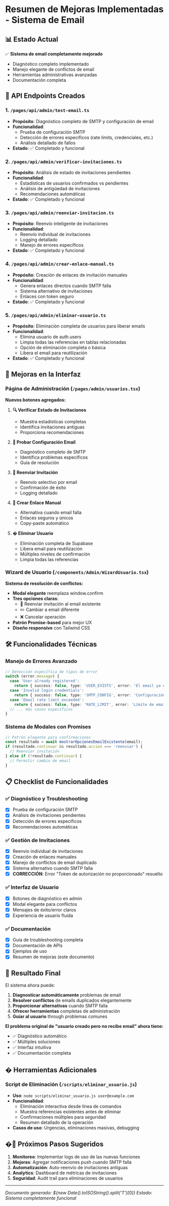 # Resumen de Mejoras Implementadas - Sistema de Email

## 📊 Estado Actual
✅ **Sistema de email completamente mejorado**
- Diagnóstico completo implementado
- Manejo elegante de conflictos de email
- Herramientas administrativas avanzadas
- Documentación completa

## 🔧 API Endpoints Creados

### 1. `/pages/api/admin/test-email.ts`
- **Propósito**: Diagnóstico completo de SMTP y configuración de email
- **Funcionalidad**:
  - Prueba de configuración SMTP
  - Detección de errores específicos (rate limits, credenciales, etc.)
  - Análisis detallado de fallos
- **Estado**: ✅ Completado y funcional

### 2. `/pages/api/admin/verificar-invitaciones.ts`
- **Propósito**: Análisis de estado de invitaciones pendientes
- **Funcionalidad**:
  - Estadísticas de usuarios confirmados vs pendientes
  - Análisis de antigüedad de invitaciones
  - Recomendaciones automáticas
- **Estado**: ✅ Completado y funcional

### 3. `/pages/api/admin/reenviar-invitacion.ts`
- **Propósito**: Reenvío inteligente de invitaciones
- **Funcionalidad**:
  - Reenvío individual de invitaciones
  - Logging detallado
  - Manejo de errores específicos
- **Estado**: ✅ Completado y funcional

### 4. `/pages/api/admin/crear-enlace-manual.ts`
- **Propósito**: Creación de enlaces de invitación manuales
- **Funcionalidad**:
  - Genera enlaces directos cuando SMTP falla
  - Sistema alternativo de invitaciones
  - Enlaces con token seguro
- **Estado**: ✅ Completado y funcional

### 5. `/pages/api/admin/eliminar-usuario.ts`
- **Propósito**: Eliminación completa de usuarios para liberar emails
- **Funcionalidad**:
  - Elimina usuario de auth.users
  - Limpia todas las referencias en tablas relacionadas
  - Opción de eliminación completa o básica
  - Libera el email para reutilización
- **Estado**: ✅ Completado y funcional

## 🎯 Mejoras en la Interfaz

### Página de Administración (`/pages/admin/usuarios.tsx`)
**Nuevos botones agregados:**

1. **🔍 Verificar Estado de Invitaciones**
   - Muestra estadísticas completas
   - Identifica invitaciones antiguas
   - Proporciona recomendaciones

2. **📧 Probar Configuración Email**
   - Diagnóstico completo de SMTP
   - Identifica problemas específicos
   - Guía de resolución

3. **🔄 Reenviar Invitación**
   - Reenvío selectivo por email
   - Confirmación de éxito
   - Logging detallado

4. **🔗 Crear Enlace Manual**
   - Alternativa cuando email falla
   - Enlaces seguros y únicos
   - Copy-paste automático

5. **�️ Eliminar Usuario**
   - Eliminación completa de Supabase
   - Libera email para reutilización
   - Múltiples niveles de confirmación
   - Limpia todas las referencias

### Wizard de Usuario (`/components/Admin/WizardUsuario.tsx`)
**Sistema de resolución de conflictos:**

- **Modal elegante** reemplaza window.confirm
- **Tres opciones claras**:
  - 🔄 Reenviar invitación al email existente
  - ✏️ Cambiar a email diferente
  - ❌ Cancelar operación
- **Patrón Promise-based** para mejor UX
- **Diseño responsive** con Tailwind CSS

## 🛠 Funcionalidades Técnicas

### Manejo de Errores Avanzado
```typescript
// Detección específica de tipos de error
switch (error.message) {
  case 'User already registered':
    return { success: false, type: 'USER_EXISTS', error: 'El email ya está registrado' };
  case 'Invalid login credentials':
    return { success: false, type: 'SMTP_CONFIG', error: 'Configuración SMTP incorrecta' };
  case 'Email rate limit exceeded':
    return { success: false, type: 'RATE_LIMIT', error: 'Límite de emails excedido' };
  // ... más casos específicos
}
```

### Sistema de Modales con Promises
```typescript
// Patrón elegante para confirmaciones
const resultado = await mostrarOpcionesEmailExistente(email);
if (resultado.continuar && resultado.accion === 'reenviar') {
  // Reenviar invitación
} else if (!resultado.continuar) {
  // Permitir cambio de email
}
```

## 📋 Checklist de Funcionalidades

### ✅ Diagnóstico y Troubleshooting
- [x] Prueba de configuración SMTP
- [x] Análisis de invitaciones pendientes
- [x] Detección de errores específicos
- [x] Recomendaciones automáticas

### ✅ Gestión de Invitaciones
- [x] Reenvío individual de invitaciones
- [x] Creación de enlaces manuales
- [x] Manejo de conflictos de email duplicado
- [x] Sistema alternativo cuando SMTP falla
- [x] **CORRECCIÓN**: Error "Token de autorización no proporcionado" resuelto

### ✅ Interfaz de Usuario
- [x] Botones de diagnóstico en admin
- [x] Modal elegante para conflictos
- [x] Mensajes de éxito/error claros
- [x] Experiencia de usuario fluida

### ✅ Documentación
- [x] Guía de troubleshooting completa
- [x] Documentación de APIs
- [x] Ejemplos de uso
- [x] Resumen de mejoras (este documento)

## 🎉 Resultado Final

El sistema ahora puede:

1. **Diagnosticar automáticamente** problemas de email
2. **Resolver conflictos** de emails duplicados elegantemente
3. **Proporcionar alternativas** cuando SMTP falla
4. **Ofrecer herramientas** completas de administración
5. **Guiar al usuario** through problemas comunes

**El problema original de "usuario creado pero no recibe email" ahora tiene:**
- ✅ Diagnóstico automático
- ✅ Múltiples soluciones
- ✅ Interfaz intuitiva  
- ✅ Documentación completa

## � Herramientas Adicionales

### Script de Eliminación (`/scripts/eliminar_usuario.js`)
- **Uso**: `node scripts/eliminar_usuario.js user@example.com`
- **Funcionalidad**:
  - Eliminación interactiva desde línea de comandos
  - Muestra referencias existentes antes de eliminar
  - Confirmaciones múltiples para seguridad
  - Resumen detallado de la operación
- **Casos de uso**: Urgencias, eliminaciones masivas, debugging

## �🔄 Próximos Pasos Sugeridos

1. **Monitoreo**: Implementar logs de uso de las nuevas funciones
2. **Mejoras**: Agregar notificaciones push cuando SMTP falla
3. **Automatización**: Auto-reenvío de invitaciones antiguas
4. **Analytics**: Dashboard de métricas de invitaciones
5. **Seguridad**: Audit trail para eliminaciones de usuarios

---
*Documento generado: ${new Date().toISOString().split('T')[0]}*
*Estado: Sistema completamente funcional*